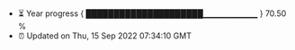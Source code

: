- ⏳ Year progress { █████████████████████▁▁▁▁▁▁▁▁▁ } 70.50 %
- ⏰ Updated on Thu, 15 Sep 2022 07:34:10 GMT

